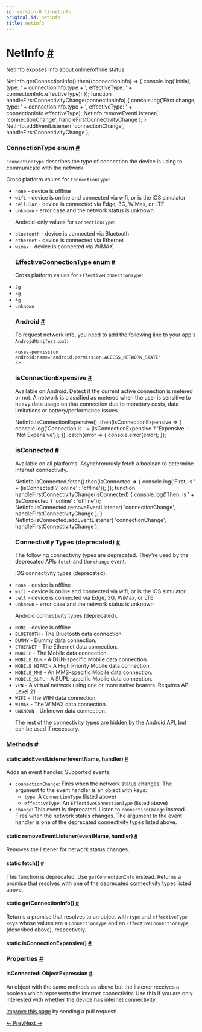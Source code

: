 ```yaml
---
id: version-0.51-netinfo
original_id: netinfo
title: netinfo
---
```

<a id="content"></a><h1><a class="anchor" name="netinfo"></a>NetInfo <a class="hash-link" href="docs/netinfo.html#netinfo">#</a></h1><div><div><p>NetInfo exposes info about online/offline status</p><div class="prism language-javascript">NetInfo<span class="token punctuation">.</span><span class="token function">getConnectionInfo</span><span class="token punctuation">(</span><span class="token punctuation">)</span><span class="token punctuation">.</span><span class="token function">then</span><span class="token punctuation">(</span><span class="token punctuation">(</span>connectionInfo<span class="token punctuation">)</span> <span class="token operator">=&gt;</span> <span class="token punctuation">{</span>
  console<span class="token punctuation">.</span><span class="token function">log</span><span class="token punctuation">(</span><span class="token string">'Initial, type: '</span> <span class="token operator">+</span> connectionInfo<span class="token punctuation">.</span>type <span class="token operator">+</span> <span class="token string">', effectiveType: '</span> <span class="token operator">+</span> connectionInfo<span class="token punctuation">.</span>effectiveType<span class="token punctuation">)</span><span class="token punctuation">;</span>
<span class="token punctuation">}</span><span class="token punctuation">)</span><span class="token punctuation">;</span>
<span class="token keyword">function</span> <span class="token function">handleFirstConnectivityChange</span><span class="token punctuation">(</span>connectionInfo<span class="token punctuation">)</span> <span class="token punctuation">{</span>
  console<span class="token punctuation">.</span><span class="token function">log</span><span class="token punctuation">(</span><span class="token string">'First change, type: '</span> <span class="token operator">+</span> connectionInfo<span class="token punctuation">.</span>type <span class="token operator">+</span> <span class="token string">', effectiveType: '</span> <span class="token operator">+</span> connectionInfo<span class="token punctuation">.</span>effectiveType<span class="token punctuation">)</span><span class="token punctuation">;</span>
  NetInfo<span class="token punctuation">.</span><span class="token function">removeEventListener</span><span class="token punctuation">(</span>
    <span class="token string">'connectionChange'</span><span class="token punctuation">,</span>
    handleFirstConnectivityChange
  <span class="token punctuation">)</span><span class="token punctuation">;</span>
<span class="token punctuation">}</span>
NetInfo<span class="token punctuation">.</span><span class="token function">addEventListener</span><span class="token punctuation">(</span>
  <span class="token string">'connectionChange'</span><span class="token punctuation">,</span>
  handleFirstConnectivityChange
<span class="token punctuation">)</span><span class="token punctuation">;</span></div><h3><a class="anchor" name="connectiontype-enum"></a>ConnectionType enum <a class="hash-link" href="docs/netinfo.html#connectiontype-enum">#</a></h3><p><code>ConnectionType</code> describes the type of connection the device is using to communicate with the network.</p><p>Cross platform values for <code>ConnectionType</code>:
- <code>none</code> - device is offline
- <code>wifi</code> - device is online and connected via wifi, or is the iOS simulator
- <code>cellular</code> - device is connected via Edge, 3G, WiMax, or LTE
- <code>unknown</code> - error case and the network status is unknown</p><p>Android-only values for <code>ConnectionType</code>:
- <code>bluetooth</code> - device is connected via Bluetooth
- <code>ethernet</code> - device is connected via Ethernet
- <code>wimax</code> - device is connected via WiMAX</p><h3><a class="anchor" name="effectiveconnectiontype-enum"></a>EffectiveConnectionType enum <a class="hash-link" href="docs/netinfo.html#effectiveconnectiontype-enum">#</a></h3><p>Cross platform values for <code>EffectiveConnectionType</code>:
- <code>2g</code>
- <code>3g</code>
- <code>4g</code>
- <code>unknown</code></p><h3><a class="anchor" name="android"></a>Android <a class="hash-link" href="docs/netinfo.html#android">#</a></h3><p>To request network info, you need to add the following line to your
app's <code>AndroidManifest.xml</code>:</p><p><code>&lt;uses-permission android:name="android.permission.ACCESS_NETWORK_STATE" /&gt;</code></p><h3><a class="anchor" name="isconnectionexpensive"></a>isConnectionExpensive <a class="hash-link" href="docs/netinfo.html#isconnectionexpensive">#</a></h3><p>Available on Android. Detect if the current active connection is metered or not. A network is
classified as metered when the user is sensitive to heavy data usage on that connection due to
monetary costs, data limitations or battery/performance issues.</p><div class="prism language-javascript">NetInfo<span class="token punctuation">.</span><span class="token function">isConnectionExpensive</span><span class="token punctuation">(</span><span class="token punctuation">)</span>
<span class="token punctuation">.</span><span class="token function">then</span><span class="token punctuation">(</span>isConnectionExpensive <span class="token operator">=&gt;</span> <span class="token punctuation">{</span>
  console<span class="token punctuation">.</span><span class="token function">log</span><span class="token punctuation">(</span><span class="token string">'Connection is '</span> <span class="token operator">+</span> <span class="token punctuation">(</span>isConnectionExpensive <span class="token operator">?</span> <span class="token string">'Expensive'</span> <span class="token punctuation">:</span> <span class="token string">'Not Expensive'</span><span class="token punctuation">)</span><span class="token punctuation">)</span><span class="token punctuation">;</span>
<span class="token punctuation">}</span><span class="token punctuation">)</span>
<span class="token punctuation">.</span><span class="token keyword">catch</span><span class="token punctuation">(</span>error <span class="token operator">=&gt;</span> <span class="token punctuation">{</span>
  console<span class="token punctuation">.</span><span class="token function">error</span><span class="token punctuation">(</span>error<span class="token punctuation">)</span><span class="token punctuation">;</span>
<span class="token punctuation">}</span><span class="token punctuation">)</span><span class="token punctuation">;</span></div><h3><a class="anchor" name="isconnected"></a>isConnected <a class="hash-link" href="docs/netinfo.html#isconnected">#</a></h3><p>Available on all platforms. Asynchronously fetch a boolean to determine
internet connectivity.</p><div class="prism language-javascript">NetInfo<span class="token punctuation">.</span>isConnected<span class="token punctuation">.</span><span class="token function">fetch</span><span class="token punctuation">(</span><span class="token punctuation">)</span><span class="token punctuation">.</span><span class="token function">then</span><span class="token punctuation">(</span>isConnected <span class="token operator">=&gt;</span> <span class="token punctuation">{</span>
  console<span class="token punctuation">.</span><span class="token function">log</span><span class="token punctuation">(</span><span class="token string">'First, is '</span> <span class="token operator">+</span> <span class="token punctuation">(</span>isConnected <span class="token operator">?</span> <span class="token string">'online'</span> <span class="token punctuation">:</span> <span class="token string">'offline'</span><span class="token punctuation">)</span><span class="token punctuation">)</span><span class="token punctuation">;</span>
<span class="token punctuation">}</span><span class="token punctuation">)</span><span class="token punctuation">;</span>
<span class="token keyword">function</span> <span class="token function">handleFirstConnectivityChange</span><span class="token punctuation">(</span>isConnected<span class="token punctuation">)</span> <span class="token punctuation">{</span>
  console<span class="token punctuation">.</span><span class="token function">log</span><span class="token punctuation">(</span><span class="token string">'Then, is '</span> <span class="token operator">+</span> <span class="token punctuation">(</span>isConnected <span class="token operator">?</span> <span class="token string">'online'</span> <span class="token punctuation">:</span> <span class="token string">'offline'</span><span class="token punctuation">)</span><span class="token punctuation">)</span><span class="token punctuation">;</span>
  NetInfo<span class="token punctuation">.</span>isConnected<span class="token punctuation">.</span><span class="token function">removeEventListener</span><span class="token punctuation">(</span>
    <span class="token string">'connectionChange'</span><span class="token punctuation">,</span>
    handleFirstConnectivityChange
  <span class="token punctuation">)</span><span class="token punctuation">;</span>
<span class="token punctuation">}</span>
NetInfo<span class="token punctuation">.</span>isConnected<span class="token punctuation">.</span><span class="token function">addEventListener</span><span class="token punctuation">(</span>
  <span class="token string">'connectionChange'</span><span class="token punctuation">,</span>
  handleFirstConnectivityChange
<span class="token punctuation">)</span><span class="token punctuation">;</span></div><h3><a class="anchor" name="connectivity-types-deprecated"></a>Connectivity Types (deprecated) <a class="hash-link" href="docs/netinfo.html#connectivity-types-deprecated">#</a></h3><p>The following connectivity types are deprecated. They're used by the deprecated APIs <code>fetch</code> and the <code>change</code> event.</p><p>iOS connectivity types (deprecated):
- <code>none</code> - device is offline
- <code>wifi</code> - device is online and connected via wifi, or is the iOS simulator
- <code>cell</code> - device is connected via Edge, 3G, WiMax, or LTE
- <code>unknown</code> - error case and the network status is unknown</p><p>Android connectivity types (deprecated).
- <code>NONE</code> - device is offline
- <code>BLUETOOTH</code> - The Bluetooth data connection.
- <code>DUMMY</code> -  Dummy data connection.
- <code>ETHERNET</code> - The Ethernet data connection.
- <code>MOBILE</code> - The Mobile data connection.
- <code>MOBILE_DUN</code> - A DUN-specific Mobile data connection.
- <code>MOBILE_HIPRI</code> - A High Priority Mobile data connection.
- <code>MOBILE_MMS</code> - An MMS-specific Mobile data connection.
- <code>MOBILE_SUPL</code> -  A SUPL-specific Mobile data connection.
- <code>VPN</code> -  A virtual network using one or more native bearers. Requires API Level 21
- <code>WIFI</code> - The WIFI data connection.
- <code>WIMAX</code> -  The WiMAX data connection.
- <code>UNKNOWN</code> - Unknown data connection.</p><p>The rest of the connectivity types are hidden by the Android API, but can be used if necessary.</p></div><span><h3><a class="anchor" name="methods"></a>Methods <a class="hash-link" href="docs/netinfo.html#methods">#</a></h3><div class="props"><div class="prop"><h4 class="methodTitle"><a class="anchor" name="addeventlistener"></a><span class="methodType">static </span>addEventListener<span class="methodType">(eventName, handler)</span> <a class="hash-link" href="docs/netinfo.html#addeventlistener">#</a></h4><div><p>Adds an event handler. Supported events:</p><ul><li><code>connectionChange</code>: Fires when the network status changes. The argument to the event
handler is an object with keys:<ul><li><code>type</code>: A <code>ConnectionType</code> (listed above)</li><li><code>effectiveType</code>: An <code>EffectiveConnectionType</code> (listed above)</li></ul></li><li><code>change</code>: This event is deprecated. Listen to <code>connectionChange</code> instead. Fires when
the network status changes. The argument to the event handler is one of the deprecated
connectivity types listed above.</li></ul></div></div><div class="prop"><h4 class="methodTitle"><a class="anchor" name="removeeventlistener"></a><span class="methodType">static </span>removeEventListener<span class="methodType">(eventName, handler)</span> <a class="hash-link" href="docs/netinfo.html#removeeventlistener">#</a></h4><div><p>Removes the listener for network status changes.</p></div></div><div class="prop"><h4 class="methodTitle"><a class="anchor" name="fetch"></a><span class="methodType">static </span>fetch<span class="methodType">()</span> <a class="hash-link" href="docs/netinfo.html#fetch">#</a></h4><div><p>This function is deprecated. Use <code>getConnectionInfo</code> instead. Returns a promise that
resolves with one of the deprecated connectivity types listed above.</p></div></div><div class="prop"><h4 class="methodTitle"><a class="anchor" name="getconnectioninfo"></a><span class="methodType">static </span>getConnectionInfo<span class="methodType">()</span> <a class="hash-link" href="docs/netinfo.html#getconnectioninfo">#</a></h4><div><p>Returns a promise that resolves to an object with <code>type</code> and <code>effectiveType</code> keys
whose values are a <code>ConnectionType</code> and an <code>EffectiveConnectionType</code>, (described above),
respectively.</p></div></div><div class="prop"><h4 class="methodTitle"><a class="anchor" name="isconnectionexpensive"></a><span class="methodType">static </span>isConnectionExpensive<span class="methodType">()</span> <a class="hash-link" href="docs/netinfo.html#isconnectionexpensive">#</a></h4></div></div></span><span><h3><a class="anchor" name="properties"></a>Properties <a class="hash-link" href="docs/netinfo.html#properties">#</a></h3><div class="props"><div class="prop"><h4 class="propTitle"><a class="anchor" name="isconnected"></a>isConnected<span class="propType">: ObjectExpression</span> <a class="hash-link" href="docs/netinfo.html#isconnected">#</a></h4><div><p>An object with the same methods as above but the listener receives a
boolean which represents the internet connectivity.
Use this if you are only interested with whether the device has internet
connectivity.</p></div></div></div></span></div><p class="edit-page-block"><a target="_blank" href="https://github.com/facebook/react-native/blob/master/Libraries/Network/NetInfo.js">Improve this page</a> by sending a pull request!</p><div class="docs-prevnext"><a class="docs-prev" href="docs/linking.html#content">← Prev</a><a class="docs-next" href="docs/panresponder.html#content">Next →</a></div>